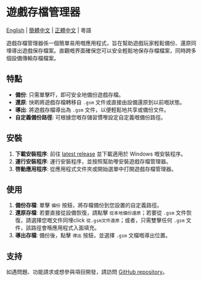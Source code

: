 # 遊戲存檔管理器
[English](./README.md) | [簡體中文](./README_CN.md) | [正體中文](./README_TW.md) | 粵語 

遊戲存檔管理器係一個簡單易用嘅應用程式，旨在幫助遊戲玩家輕鬆備份、還原同埋導出遊戲保存檔案。直觀嘅界面確保您可以安全輕鬆地保存存檔檔案，同時跨多個設備傳輸存檔檔案。

## 特點

- **備份**: 只需單擊吓，即可安全地備份遊戲存檔。
- **還原**: 快啲將遊戲存檔轉移自 `.gsm` 文件或直接由設備還原到以前嘅狀態。
- **導出**: 將遊戲存檔導出為 `.gsm` 文件，以便輕鬆地共享或備份文件。
- **自定義備份路徑**: 可根據您嘅存儲習慣嚟設定自定義嘅備份路徑。

## 安裝

1. **下載安裝程序**: 前往 [latest release](https://github.com/dyang886/Game-Save-Manager/releases) 並下載適用於 Windows 嘅安裝程序。
2. **運行安裝程序**: 運行安裝程序，並按照幫助嚟安裝遊戲存檔管理器。
3. **啓動應用程序**: 從應用程式文件夾或開始選單中打開遊戲存檔管理器。

## 使用

1. **備份存檔**: 單擊 `備份` 按鈕，將存檔備份到您設置的自定義路徑。
2. **還原存檔**: 若要直接從設備恢復，請點擊 `從本地備份還原`；若要從 `.gsm` 文件恢復，請選擇您嘅文件同埋click `從.gsm文件還原`；或者，只需雙擊任何 `.gsm` 文件，該路徑會喺應用程式入面填充。
3. **導出存檔**: 備份後，點擊 `導出` 按鈕，並選擇 `.gsm` 文檔嘅導出位置。

## 支持

如遇問題、功能請求或想參與項目開發，請訪問 [GitHub repository](https://github.com/dyang886/Game-Save-Manager)。
